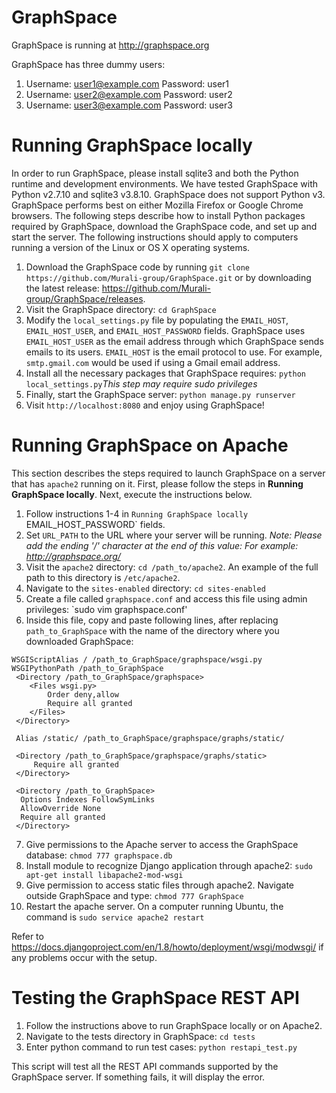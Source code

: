 GraphSpace 
================

GraphSpace is running at http://graphspace.org

GraphSpace has three dummy users: 

1. Username: user1@example.com Password: user1
2. Username: user2@example.com Password: user2
3. Username: user3@example.com Password: user3

Running GraphSpace locally
===================================

In order to run GraphSpace, please install sqlite3 and both the Python runtime and development environments. We have tested GraphSpace with Python v2.7.10 and sqlite3 v3.8.10. GraphSpace does not support Python v3. GraphSpace performs best on either Mozilla Firefox or Google Chrome browsers. The following steps describe how to install Python packages required by GraphSpace, download the GraphSpace code, and set up and start the server.  The following instructions should apply to computers running a version of the Linux or OS X operating systems.

1. Download the GraphSpace code by running `git clone https://github.com/Murali-group/GraphSpace.git` or by downloading the latest release: https://github.com/Murali-group/GraphSpace/releases.
2. Visit the GraphSpace directory: `cd GraphSpace`
3. Modify the `local_settings.py` file by populating the `EMAIL_HOST`, `EMAIL_HOST_USER`, and `EMAIL_HOST_PASSWORD` fields.  GraphSpace uses `EMAIL_HOST_USER` as the email address through which GraphSpace sends emails to its users.  `EMAIL_HOST` is the email protocol to use.  For example, `smtp.gmail.com` would be used if using a Gmail email address.
4. Install all the necessary packages that GraphSpace requires: `python local_settings.py`*This step may require sudo privileges*
5. Finally, start the GraphSpace server: `python manage.py runserver`
6. Visit `http://localhost:8080` and enjoy using GraphSpace!

Running GraphSpace on Apache
===================================

This section describes the steps required to launch GraphSpace on a server that has `apache2` running on it.  First, please follow the steps in **Running GraphSpace locally**.  Next, execute the instructions below. 

1. Follow instructions 1-4 in `Running GraphSpace locally` 
EMAIL_HOST_PASSWORD` fields.
2. Set `URL_PATH` to the URL where your server will be running.  *Note: Please add the ending '/' character at the end of this value: For example: http://graphspace.org/*
3. Visit the `apache2` directory: `cd /path_to/apache2`. An example of the full path to this directory is `/etc/apache2`.
4. Navigate to the `sites-enabled` directory: `cd sites-enabled`
5. Create a file called `graphspace.conf` and access this file using admin privileges: `sudo vim graphspace.conf'
6. Inside this file, copy and paste following lines, after replacing `path_to_GraphSpace` with the name of the directory where you downloaded GraphSpace:
 ```
 WSGIScriptAlias / /path_to_GraphSpace/graphspace/wsgi.py
 WSGIPythonPath /path_to_GraphSpace
  <Directory /path_to_GraphSpace/graphspace>
     <Files wsgi.py>
         Order deny,allow
         Require all granted
     </Files>
  </Directory>
  
  Alias /static/ /path_to_GraphSpace/graphspace/graphs/static/
  
  <Directory /path_to_GraphSpace/graphspace/graphs/static>
      Require all granted
  </Directory>
  
  <Directory /path_to_GraphSpace>
   Options Indexes FollowSymLinks
   AllowOverride None
   Require all granted
  </Directory>
 ```
7. Give permissions to the Apache server to access the GraphSpace database: `chmod 777 graphspace.db`
8. Install module to recognize Django application through apache2: `sudo apt-get install libapache2-mod-wsgi`
9. Give permission to access static files through apache2.  Navigate outside GraphSpace and type: `chmod 777 GraphSpace`
10. Restart the apache server. On a computer running Ubuntu, the command is `sudo service apache2 restart`

Refer to https://docs.djangoproject.com/en/1.8/howto/deployment/wsgi/modwsgi/ if any problems occur with the setup.

Testing the GraphSpace REST API
=================================

1. Follow the instructions above to run GraphSpace locally or on Apache2.
2. Navigate to the tests directory in GraphSpace: `cd tests`
2. Enter python command to run test cases: `python restapi_test.py`

This script will test all the REST API commands supported by the GraphSpace server.  If something fails, it will display the error.
